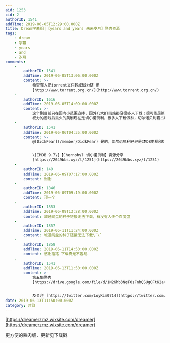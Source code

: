 ```yaml
---
aid: 1253
cid: 2
authorID: 1541
addTime: 2019-06-05T12:29:00.000Z
title: Dream字幕组|【years and years 未来岁月】熟肉资源
tags:
    - dream
    - 字幕
    - years
    - and
    - 岁月
comments:
    -
        authorID: 1541
        addTime: 2019-06-05T13:06:00.000Z
        content: >-
            希望有人把torrent文件转成磁力链 用
            [http://www.torrent.org.cn/](http://www.torrent.org.cn/)
    -
        authorID: 1616
        addTime: 2019-06-05T14:09:00.000Z
        content: >-
            这个剧目前只在国内小范围追捧，国外几大BT网站都没很多人下载；很可能是第一集让人感觉很惊喜，然后在中文互联网上吹捧，然后惯性持续到现在，实际剧情非常一般。
            权力的游戏后最火的美剧现在是切尔诺贝利，很多人下载做种，切尔诺贝利霸占BT网站电视剧类榜首
    -
        authorID: 1541
        addTime: 2019-06-06T04:35:00.000Z
        content: >-
            @[DickFear](/member/DickFear) 是的，切尔诺贝利已经是IMDB电视剧排行第一了，已分享资源


            \[IMDB 9.7\]【Chernobyl 切尔诺贝利】资源分享
            [https://2049bbs.xyz/t/1251](https://2049bbs.xyz/t/1251)
    -
        authorID: 149
        addTime: 2019-06-09T07:17:00.000Z
        content: 谢谢
    -
        authorID: 1846
        addTime: 2019-06-09T09:19:00.000Z
        content: 顶一个
    -
        authorID: 1853
        addTime: 2019-06-09T13:28:00.000Z
        content: 城通网盘的种子链接无法下载，有没有人传个百度盘
    -
        authorID: 1857
        addTime: 2019-06-11T11:24:00.000Z
        content: 城通网盘的种子链接无法下载\`\`
    -
        authorID: 1858
        addTime: 2019-06-11T14:50:00.000Z
        content: 感谢指路 下载真是不容易
    -
        authorID: 1541
        addTime: 2019-06-13T11:50:00.000Z
        content: >-
            第五集熟肉
            [https://drive.google.com/file/d/1N2Khb3NqF0sFnhQSUgOFtK2axKZWolEp/view](https://drive.google.com/file/d/1N2Khb3NqF0sFnhQSUgOFtK2axKZWolEp/view)


            及关注 [https://twitter.com/LoyKim0714](https://twitter.com/LoyKim0714)
date: 2019-06-13T11:50:00.000Z
category: 时政
---
```


[https://dreamerzmz.wixsite.com/dreamer](https://dreamerzmz.wixsite.com/dreamer)

更方便的熟肉版，更新见下载戳
